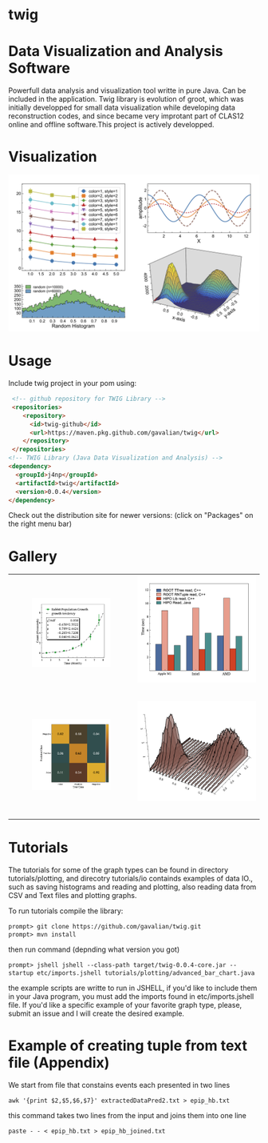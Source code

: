 # twig
# Data Visualization and Analysis Software

Powerfull data analysis and visualization tool writte in pure Java. Can be included in the application.
Twig library is evolution of groot, which was initially developped for small data visualization while developing data reconstruction codes,
and since became very improtant part of CLAS12 online and offline software.This project is actively developped.

# Visualization

<img src="https://github.com/gavalian/twig/blob/main/tutorials/images/twig-demo-0.0.4.png" width="900">


# Usage

Include twig project in your pom using:

```html
 <!-- github repository for TWIG Library -->
 <repositories>
    <repository>
      <id>twig-github</id>
      <url>https://maven.pkg.github.com/gavalian/twig</url>
    </repository>
 </repositories>
<!-- TWIG Library (Java Data Visualization and Analysis) -->
<dependency>
  <groupId>j4np</groupId>
  <artifactId>twig</artifactId>
  <version>0.0.4</version>
</dependency>
```

Check out the distribution site for newer versions: (click on "Packages" on the right menu bar)


# Gallery

<table class="center" width="100%">
    <tr>
        <td width="50%">
            <figure>
                <a href="https://github.com/gavalian/twig/blob/main/tutorials/plotting/advanced_graph_fitting.java">
                 <img src="https://github.com/gavalian/twig/blob/main/tutorials/images/figure_advanced_graph_fitting.png" alt=""></a>
                <figcaption><h2></h2></figcaption>
            </figure>
        </td>
        <td width="50%">
             <a href="https://github.com/gavalian/twig/blob/main/tutorials/plotting/advanced_bar_chart.java">
              <img src="https://github.com/gavalian/twig/blob/main/tutorials/images/figure_advanced_bar_chart.png" alt=""></a>
                <figcaption><h2></h2></figcaption>
        </td>
    </tr>   
 <tr>       
   <td width="50%">
            <figure>
                <a href="https://github.com/gavalian/twig/blob/main/tutorials/plotting/confusion_matrix.java">
                 <img src="https://github.com/gavalian/twig/blob/main/tutorials/images/figure_confusion_matrix.png" alt=""></a>
                <figcaption><h2></h2></figcaption>
            </figure>
        </td>
        <td width="50%">
             <a href="https://github.com/gavalian/twig/blob/main/tutorials/images/figure_slice_graph_3d.png">
              <img src="https://github.com/gavalian/twig/blob/main/tutorials/images/figure_slice_graph_3d.png" alt=""></a>
                <figcaption><h2></h2></figcaption>
        </td>
    </tr>
</table>

# Tutorials

The tutorials for some of the graph types can be found in directory tutorials/plotting, and direcotry 
tutorials/io containds examples of data IO., such as saving histograms and reading and plotting, also 
reading data from CSV and Text files and plotting graphs.

To run tutorials compile the library:

```
prompt> git clone https://github.com/gavalian/twig.git
prompt> mvn install
```

then run command (depnding what version you got)

```
prompt> jshell jshell --class-path target/twig-0.0.4-core.jar --startup etc/imports.jshell tutorials/plotting/advanced_bar_chart.java
```
the example scripts are writte to run in JSHELL, if you'd like to include them in your Java program, you must add the imports found in
etc/imports.jshell file.
If you'd like a specific example of your favorite graph type, please, submit an issue and I will create the desired example.

# Example of creating tuple from text file (Appendix)

We start from file that constains events each presented in two lines

```
awk '{print $2,$5,$6,$7}' extractedDataPred2.txt > epip_hb.txt
```

this command takes two lines from the input and joins them into one line

```
paste - - < epip_hb.txt > epip_hb_joined.txt
```

